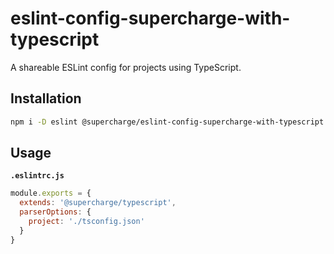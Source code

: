 # eslint-config-supercharge-with-typescript
A shareable ESLint config for projects using TypeScript.


## Installation

```bash
npm i -D eslint @supercharge/eslint-config-supercharge-with-typescript
```


## Usage

**`.eslintrc.js`**

```js
module.exports = {
  extends: '@supercharge/typescript',
  parserOptions: {
    project: './tsconfig.json'
  }
}
```
